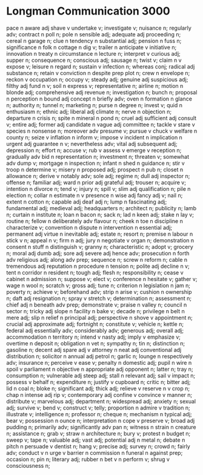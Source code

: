 # Longman Communication 3000

pace n
aware adj
shave v
undertake v;
investigate v;
nuisance n;
regularly adv;
contract n
poll n;
pole n
sensible adj;
adequate adj
proceeding n;
cereal n
garage n;
clue n
tendency n
substantial adj;
pension n
fuss n;
significance n
folk n
cottage n
dig v;
trailer n
anticipate v
initiative n;
innovation n
treaty n
circumstance n
lecture n;
interpret v
curious adj;
supper n;
consequence n;
conscious adj;
sausage n;
twist v;
claim n v
expose v;
leisure n
regard n;
sustain v
infection n;
whereas conj;
radical adj
substance n;
retain v
conviction n
despite prep
plot n;
crew n
envelope n;
reckon v
occupation n;
occupy v;
steady adj;
genuine adj
suspicious adj;
filthy adj
fund n v;
soil n
express v;
representative n;
airline n;
motion n
blonde adj;
comprehensive adj
revenue n;
investigation n;
bunch n;
proposal n
perception n
bound adj
concept n
briefly adv;
oven n
formation n
glance n;
authority n;
tunnel n;
marketing n;
purse n
degree n;
invest v;
quid n
enthusiasm n;
ethnic adj;
liberal adj
climate n;
nerve n
objection n;
departure n
crisis n;
spite n
mineral n
pond n;
cruel adj
sufficient adj
consult v;
entire adj;
former adj
candidate n
vague adj
committee n;
tackle v
stare v
species n
nonsense n;
moreover adv
presume v;
pursue v
chuck v
welfare n
county n;
seize v
inflation n
inform v;
impose v
incident n
implication n
urgent adj
guarantee n v;
nevertheless adv;
vital adj
subsequent adj;
depression n;
effort n;
accuse v;
rub v
assess v
emerge v
reception n;
gradually adv
bid n
representation n;
investment n;
threaten v;
somewhat adv
dump v;
mortgage n
inspection n;
infant n
shed n
guidance n;
stir v
troop n
determine v;
misery n
proposed adj;
prospect n
pub n;
closet n
allowance n;
derive v
notably adv;
sole adj;
regime n;
dull adj
inspector n;
offense n;
familiar adj;
ward n
prior adj
grateful adj;
trouser n;
acquire v;
intention n
divorce n;
tend v;
injury n;
spill v;
slim adj
qualification n;
pile n
election n;
collar n
estimate n v
presence n
wise adj
fancy adj v;
nail n;
extent n
cotton n;
capable adj
deaf adj n;
lump n
fascinating adj;
fundamental adj;
medieval adj;
headquarters n;
architect n;
publicity n;
lamb n;
curtain n
institute n;
loan n
bacon n;
sack n;
lad n
keen adj;
stake n
lay v;
routine n;
fellow n
deliberately adv
flavour n;
cheek n
toe n
discipline n
characterize v;
convention n
dispute n
intervention n
essential adj;
permanent adj
virtue n
inevitable adj;
estate n;
resort n;
premise n
labour n
stick v n;
appeal n v;
firm n adj;
jury n
negotiate v
organ n;
demonstration n
consent n
stuff n
distinguish v;
granny n;
characteristic n;
adopt v;
grocery n;
moral adj
dumb adj;
sore adj
severe adj
hence adv;
prosecution n
forth adv
religious adj;
along adv prep;
sequence n;
screw n
reform n;
cable n
tremendous adj
reputation n
procedure n
tension n;
polite adj
decline n v;
tent n
corridor n
resident n;
tough adj;
flesh n;
responsibility n;
cease v
cabinet n
admission n;
suppose v;
elect v;
conference n
hesitate v;
gather v;
wage n
wool n;
scratch v;
gross adj;
tune n;
criterion n
legislation n
jam n;
poverty n;
achieve v;
beforehand adv;
strip n
arise v;
cushion n
ownership n;
daft adj
resignation n;
spray v
stretch v;
determination n;
assessment n;
chief adj n
beneath adv prep;
demonstrate v;
praise n
valley n;
council n
sector n;
tricky adj
slope n
facility n
bake v;
decade n;
privilege n
belt n
mere adj;
slip n
relief n
principal adj;
perspective n
shove v
appointment n;
crucial adj
approximate adj;
fortnight n;
constitute v;
vehicle n;
kettle n;
federal adj
essentially adv;
considerably adv;
generous adj;
overall adj;
accommodation n
territory n;
intend v
nasty adj;
imply v
emphasize v;
overtime n
deposit n;
obligation n
vet n;
sympathy n;
tin n;
distinction n;
gasoline n;
decent adj
spare adj v
attorney n
neat adj
conventional adj
distribution n;
solicitor n
annual adj
petrol n;
garlic n;
lounge n
respectively adv;
insurance n;
perceive v
ease v;
penalty n
domestic adj;
pupil n
wire n
spoil v
parliament n
objective n
appropriate adj
opponent n;
latter n;
tray n;
consumption n;
vulnerable adj
steep adj;
stall n
relevant adj;
sail v
impact n;
possess v
behalf n;
expenditure n;
justify v
cupboard n;
critic n;
bitter adj;
lid n
coal n;
bloke n;
significant adj;
thick adj;
relieve v
reserve n v
crop n;
chap n
intense adj
rip v;
contemporary adj
confine v
convince v
manner n;
distribute v;
marvelous adj;
department n;
widespread adj;
anxiety n;
sexual adj;
survive v;
bend v;
construct v;
telly;
proportion n
admire v
tradition n;
illustrate v;
intelligence n;
professor n;
cheque n;
mechanism n
typical adj;
bear v;
possession n
ounce n;
interpretation n
cope v
preserve v;
broad adj
pudding n;
primarily adv;
significantly adv
pan n;
witness n
strain n
creature n;
assistance n;
grab v;
straw n
architecture n;
bury v;
protest n
budget n;
sweep v;
tape n;
valuable adj;
vast adj;
potential adj n
metal n;
debate n
pitch n
persuade v
dentist n;
hang v;
precise adj;
survey n;
crowd n;
fairly adv;
conduct v n
urge v
barrier n
commission n
funeral n
against prep;
occasion n;
pin n;
literary adj;
rubber n
bet v n
perform v;
shrug v
consciousness n;
